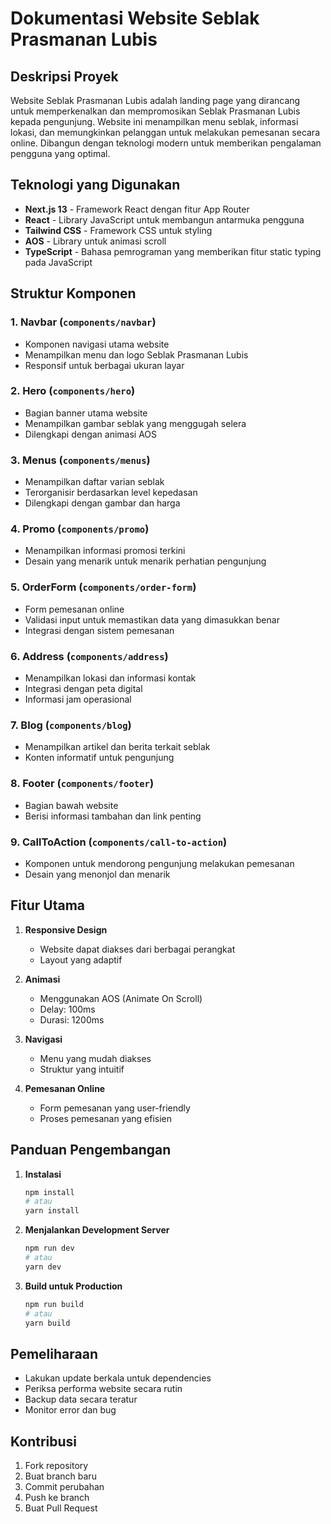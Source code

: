 # Dokumentasi Website Seblak Prasmanan Lubis

## Deskripsi Proyek
Website Seblak Prasmanan Lubis adalah landing page yang dirancang untuk memperkenalkan dan mempromosikan Seblak Prasmanan Lubis kepada pengunjung. Website ini menampilkan menu seblak, informasi lokasi, dan memungkinkan pelanggan untuk melakukan pemesanan secara online. Dibangun dengan teknologi modern untuk memberikan pengalaman pengguna yang optimal.

## Teknologi yang Digunakan
- **Next.js 13** - Framework React dengan fitur App Router
- **React** - Library JavaScript untuk membangun antarmuka pengguna
- **Tailwind CSS** - Framework CSS untuk styling
- **AOS** - Library untuk animasi scroll
- **TypeScript** - Bahasa pemrograman yang memberikan fitur static typing pada JavaScript

## Struktur Komponen

### 1. Navbar (`components/navbar`)
- Komponen navigasi utama website
- Menampilkan menu dan logo Seblak Prasmanan Lubis
- Responsif untuk berbagai ukuran layar

### 2. Hero (`components/hero`)
- Bagian banner utama website
- Menampilkan gambar seblak yang menggugah selera
- Dilengkapi dengan animasi AOS

### 3. Menus (`components/menus`)
- Menampilkan daftar varian seblak
- Terorganisir berdasarkan level kepedasan
- Dilengkapi dengan gambar dan harga

### 4. Promo (`components/promo`)
- Menampilkan informasi promosi terkini
- Desain yang menarik untuk menarik perhatian pengunjung

### 5. OrderForm (`components/order-form`)
- Form pemesanan online
- Validasi input untuk memastikan data yang dimasukkan benar
- Integrasi dengan sistem pemesanan

### 6. Address (`components/address`)
- Menampilkan lokasi dan informasi kontak
- Integrasi dengan peta digital
- Informasi jam operasional

### 7. Blog (`components/blog`)
- Menampilkan artikel dan berita terkait seblak
- Konten informatif untuk pengunjung

### 8. Footer (`components/footer`)
- Bagian bawah website
- Berisi informasi tambahan dan link penting

### 9. CallToAction (`components/call-to-action`)
- Komponen untuk mendorong pengunjung melakukan pemesanan
- Desain yang menonjol dan menarik

## Fitur Utama
1. **Responsive Design**
   - Website dapat diakses dari berbagai perangkat
   - Layout yang adaptif

2. **Animasi**
   - Menggunakan AOS (Animate On Scroll)
   - Delay: 100ms
   - Durasi: 1200ms

3. **Navigasi**
   - Menu yang mudah diakses
   - Struktur yang intuitif

4. **Pemesanan Online**
   - Form pemesanan yang user-friendly
   - Proses pemesanan yang efisien

## Panduan Pengembangan
1. **Instalasi**
   ```bash
   npm install
   # atau
   yarn install
   ```

2. **Menjalankan Development Server**
   ```bash
   npm run dev
   # atau
   yarn dev
   ```

3. **Build untuk Production**
   ```bash
   npm run build
   # atau
   yarn build
   ```

## Pemeliharaan
- Lakukan update berkala untuk dependencies
- Periksa performa website secara rutin
- Backup data secara teratur
- Monitor error dan bug

## Kontribusi
1. Fork repository
2. Buat branch baru
3. Commit perubahan
4. Push ke branch
5. Buat Pull Request

